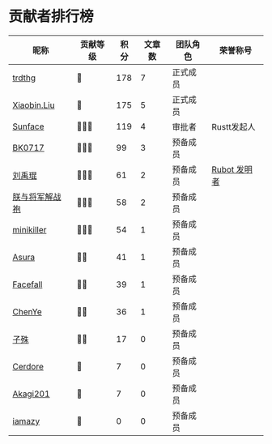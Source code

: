 # 贡献者排行榜
| 昵称 | 贡献等级 | 积分 | 文章数 | 团队角色 | 荣誉称号 |
| --- | --- | --- | --- | --- | --- |
| [trdthg](https://github.com/trdthg) | 💎 | 178 | 7 | 正式成员 |  |
| [Xiaobin.Liu](https://github.com/lxbwolf) | 💎 | 175 | 5 | 正式成员 |  |
| [Sunface](https://github.com/sunface) | 🌟🌟🌟 | 119 | 4 | 审批者 | Rustt发起人 |
| [BK0717](https://github.com/hyuuko) | 🌟🌟🌟 | 99 | 3 | 预备成员 |  |
| [刘禹琨](https://github.com/mrxiaozhuox) | 🌟🌟🌟 | 61 | 2 | 预备成员 | [Rubot 发明者](https://github.com/studyrs/rubot) |
| [朕与将军解战袍](https://github.com/a1393323447) | 🌟🌟🌟 | 58 | 2 | 预备成员 |  |
| [minikiller](https://github.com/minikiller) | 🌟🌟🌟 | 54 | 1 | 预备成员 |  |
| [Asura](https://github.com/asur4s) | 🌟🌟 | 41 | 1 | 预备成员 |  |
| [Facefall](https://github.com/Facefall) | 🌟🌟 | 39 | 1 | 预备成员 |  |
| [ChenYe](https://github.com/Ch3nYe) | 🌟🌟 | 36 | 1 | 预备成员 |  |
| [子殊](https://github.com/allenli178) | 🌟🌟 | 17 | 0 | 预备成员 |  |
| [Cerdore](https://github.com/Cerdore) | 🌟 | 7 | 0 | 预备成员 |  |
| [Akagi201](https://github.com/Akagi201) | 🌟 | 7 | 0 | 预备成员 |  |
| [iamazy](https://github.com/iamazy) | 🌟 | 0 | 0 | 预备成员 |  |

